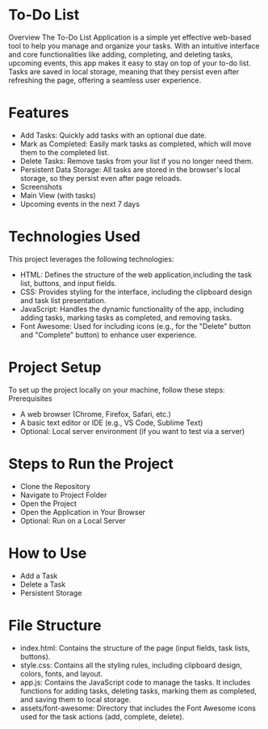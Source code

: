 # To-Do List 
Overview
The To-Do List Application is a simple yet effective web-based tool to help you manage and organize your tasks. With an intuitive interface and core functionalities like adding, completing, and deleting tasks, upcoming events, this app makes it easy to stay on top of your to-do list. Tasks are saved in local storage, meaning that they persist even after refreshing the page, offering a seamless user experience.

# Features
-  Add Tasks: Quickly add tasks with an optional due date.
-  Mark as Completed: Easily mark tasks as completed, which will move them to the completed list.
-  Delete Tasks: Remove tasks from your list if you no longer need them.
-  Persistent Data Storage: All tasks are stored in the browser's local storage, so they persist even after page reloads.
-  Screenshots
-  Main View (with tasks)
-  Upcoming events in the next 7 days

# Technologies Used
This project leverages the following technologies:
- HTML: Defines the structure of the web application,including the task list, buttons, and input fields.
- CSS: Provides styling for the interface, including the clipboard design and task list presentation.
- JavaScript: Handles the dynamic functionality of the app, including adding tasks, marking tasks as completed, and removing tasks.
- Font Awesome: Used for including icons (e.g., for the "Delete" button and "Complete" button) to enhance user experience.

# Project Setup
To set up the project locally on your machine, follow these steps:
Prerequisites
- A web browser (Chrome, Firefox, Safari, etc.)
- A basic text editor or IDE (e.g., VS Code, Sublime Text)
- Optional: Local server environment (if you want to test via a server)

# Steps to Run the Project
- Clone the Repository
- Navigate to Project Folder
- Open the Project
- Open the Application in Your Browser
- Optional: Run on a Local Server
  
# How to Use
- Add a Task
- Delete a Task
- Persistent Storage


# File Structure
- index.html: Contains the structure of the page (input fields, task lists, buttons).
- style.css: Contains all the styling rules, including clipboard design, colors, fonts, and layout.
- app.js: Contains the JavaScript code to manage the tasks. It includes functions for adding tasks, deleting tasks, marking them as completed, and saving them to local storage.
- assets/font-awesome: Directory that includes the Font Awesome icons used for the task actions (add, complete, delete).
